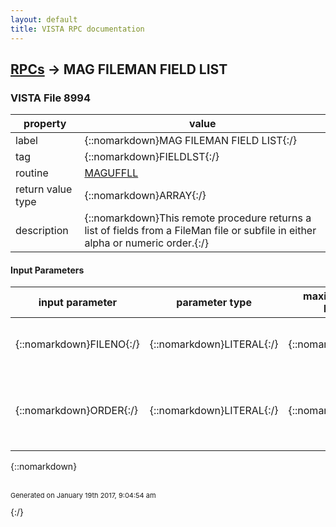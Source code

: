 ```yaml
---
layout: default
title: VISTA RPC documentation
---
```




## [RPCs](TableOfContent.md) &#8594; MAG FILEMAN FIELD LIST 



### VISTA File 8994 


 property | value 
--- | --- 
 label | {::nomarkdown}MAG FILEMAN FIELD LIST{:/}
 tag | {::nomarkdown}FIELDLST{:/}
 routine | [MAGUFFLL](http://code.osehra.org/dox/Routine_MAGUFFLL_source.html)
 return value type | {::nomarkdown}ARRAY{:/}
 description | {::nomarkdown}This remote procedure returns a list of fields from a FileMan file or subfile in either alpha or numeric order.{:/}

#### Input Parameters

| input parameter | parameter type | maximum data length | required | description | 
| --- | --- | --- | --- | --- | 
| {::nomarkdown}FILENO{:/} | {::nomarkdown}LITERAL{:/} | {::nomarkdown}20{:/} | {::nomarkdown}true{:/} | {::nomarkdown}This is the number of a FileMan file or subfile.{:/} | 
| {::nomarkdown}ORDER{:/} | {::nomarkdown}LITERAL{:/} | {::nomarkdown}1{:/} | {::nomarkdown}true{:/} | {::nomarkdown}This is the desired return order for the field list:  either A for alpha or N for numeric.{:/} | 

{::nomarkdown} <br/><br/><p style="font-size: 11px">Generated on January 19th 2017, 9:04:54 am</p>{:/}